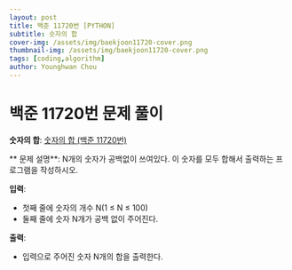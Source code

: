```yaml
---
layout: post
title: 백준 11720번 [PYTHON]
subtitle: 숫자의 합
cover-img: /assets/img/baekjoon11720-cover.png
thumbnail-img: /assets/img/baekjoon11720-cover.png
tags: [coding,algorithm]
author: Younghwan Chou
---
```


# 백준 11720번 문제 풀이

**숫자의 합**: [숫자의 합 (백준 11720번)](https://www.acmicpc.net/problem/11720)

** 문제 설명**:
N개의 숫자가 공백없이 쓰여있다. 이 숫자를 모두 합해서 출력하는 프로그램을 작성하시오.

**입력**:
- 첫째 줄에 숫자의 개수 N(1 ≤ N ≤ 100)
- 둘째 줄에 숫자 N개가 공백 없이 주어진다.

**출력**:
- 입력으로 주어진 숫자 N개의 합을 출력한다.


